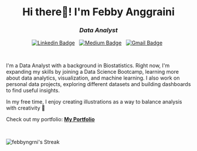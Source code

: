 <h1 align="center">Hi there👋! I'm Febby Anggraini</h1>

<h3 align='center'><i>Data Analyst</i></h3>

<div align="center">

[![Linkedin Badge](https://img.shields.io/badge/LinkedIn-0077B5?style=flat&logo=linkedin&logoColor=white)](https://www.linkedin.com/in/febbyanggrainii)&nbsp;&nbsp;
[![Medium Badge](https://img.shields.io/badge/Medium-12100E?style=flat&logo=medium&logoColor=white)](https://medium.com/@febbyngrni)&nbsp;&nbsp;
[![Gmail Badge](https://img.shields.io/badge/Gmail-D14836?style=flat&logo=gmail&logoColor=white&link=mailto:clebiomojunior@gmail.com)](https://mail.google.com/mail/?view=cm&fs=1&to=febbyyanggraini01@gmail.com)&nbsp;&nbsp;

</div>

<br>

I'm a Data Analyst with a background in Biostatistics. Right now, I'm expanding my skills by joining a Data Science Bootcamp, learning more about data analytics, visualization, and machine learning. I also work on personal data projects, exploring different datasets and building dashboards to find useful insights.

In my free time, I enjoy creating illustrations as a way to balance analysis with creativity 🎨

Check out my portfolio: [**My Portfolio**](https://github.com/febbyngrni/data-portfolio)

</br>

![febbyngrni's Streak](https://github-readme-streak-stats.herokuapp.com/?user=febbyngrni&theme=dracula&hide_border=true)

<!--
**febbyngrni/febbyngrni** is a ✨ _special_ ✨ repository because its `README.md` (this file) appears on your GitHub profile.

Here are some ideas to get you started:

- 🔭 I’m currently working on ...
- 🌱 I’m currently learning ...
- 👯 I’m looking to collaborate on ...
- 🤔 I’m looking for help with ...
- 💬 Ask me about ...
- 📫 How to reach me: ...
- 😄 Pronouns: ...
- ⚡ Fun fact: ...
-->
